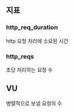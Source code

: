 ## 지표

### http_req_duration

http 요청 처리에 소요된 시간

### http_reqs

초당 처리하는 요청 수

## VU

병렬적으로 보낼 요청의 수
